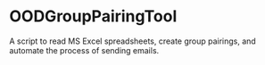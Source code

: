 # OODGroupPairingTool
A script to read MS Excel spreadsheets, create group pairings, and automate the process of sending emails.
